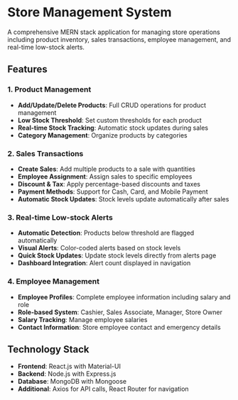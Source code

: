 # Store Management System

A comprehensive MERN stack application for managing store operations including product inventory, sales transactions, employee management, and real-time low-stock alerts.

## Features

### 1. Product Management
- **Add/Update/Delete Products**: Full CRUD operations for product management
- **Low Stock Threshold**: Set custom thresholds for each product
- **Real-time Stock Tracking**: Automatic stock updates during sales
- **Category Management**: Organize products by categories

### 2. Sales Transactions
- **Create Sales**: Add multiple products to a sale with quantities
- **Employee Assignment**: Assign sales to specific employees
- **Discount & Tax**: Apply percentage-based discounts and taxes
- **Payment Methods**: Support for Cash, Card, and Mobile Payment
- **Automatic Stock Updates**: Stock levels update automatically after sales

### 3. Real-time Low-stock Alerts
- **Automatic Detection**: Products below threshold are flagged automatically
- **Visual Alerts**: Color-coded alerts based on stock levels
- **Quick Stock Updates**: Update stock levels directly from alerts page
- **Dashboard Integration**: Alert count displayed in navigation

### 4. Employee Management
- **Employee Profiles**: Complete employee information including salary and role
- **Role-based System**: Cashier, Sales Associate, Manager, Store Owner
- **Salary Tracking**: Manage employee salaries
- **Contact Information**: Store employee contact and emergency details

## Technology Stack

- **Frontend**: React.js with Material-UI
- **Backend**: Node.js with Express.js
- **Database**: MongoDB with Mongoose
- **Additional**: Axios for API calls, React Router for navigation

